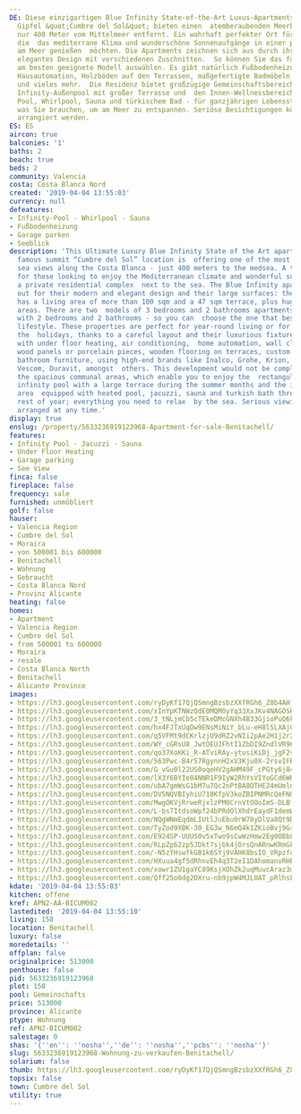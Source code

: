 ```yaml
---
DE: Diese einzigartigen Blue Infinity State-of-the-Art Luxus-Apartments am berühmten
  Gipfel &quot;Cumbre del Sol&quot; bieten einen  atemberaubenden Meerblick - und
  nur 400 Meter vom Mittelmeer entfernt. Ein wahrhaft perfekter Ort für diejenigen,
  die  das mediterrane Klima und wunderschöne Sonnenaufgänge in einer privaten Luxus-Wohnanlage
  am Meer genießen  möchten. Die Apartments zeichnen sich aus durch ihr modernes und
  elegantes Design mit verschiedenen Zuschnitten.  So können Sie das für Ihren Lebensstil
  am besten geeignete Modell auswählen. Es gibt natürlich Fußbodenheizung,  Klimaanlage,
  Hausautomation, Holzböden auf den Terrassen, maßgefertigte Badmöbeln von Krion,
  und vieles mehr.  Die Residenz bietet großzügige Gemeinschaftsbereiche mit rechteckigem
  Infinity-Außenpool mit großer Terrasse und  den Innen-Wellnessbereich mit beheiztem
  Pool, Whirlpool, Sauna und türkischem Bad - für ganzjährigen Lebensstil -  alles
  was Sie brauchen, um am Meer zu entspannen. Seriöse Besichtigungen können jederzeit
  arrangiert werden.
ES: ES
aircon: true
balconies: '1'
baths: 2
beach: true
beds: 2
community: Valencia
costa: Costa Blanca Nord
created: '2019-04-04 13:55:03'
currency: null
defeatures:
- Infinity-Pool - Whirlpool - Sauna
- Fußbodenheizung
- Garage parken
- Seeblick
description: 'This Ultimate Luxury Blue Infinity State of the Art apartments at the
  famous summit “Cumbre del Sol” location is  offering one of the most breathtaking
  sea views along the Costa Blanca - just 400 meters to the medsea. A truly perfect  spot
  for those looking to enjoy the Mediterranean climate and wonderful sunrises, in
  a private residential complex  next to the sea. The Blue Infinity apartments stand
  out for their modern and elegant design and their large surfaces: the  smallest
  has a living area of more than 100 sqm and a 47 sqm terrace, plus huge communal
  areas. There are two  models of 3 bedrooms and 2 bathrooms apartments and a model
  with 2 bedrooms and 2 bathrooms - so you can  choose the one that best suits your
  lifestyle. These properties are perfect for year-round living or for enjoying during
  the  holidays, thanks to a careful layout and their luxurious fixtures and fittings,
  with under floor heating, air conditioning,  home automation, wall cladding with
  wood panels or porcelain pieces, wooden flooring on terraces, custom designed  Krion
  bathroom furniture, using high-end brands like Inalco, Grohe, Krion, Mosso, Hakwood,
  Vescom, Duravit, amongst  others. This development would not be complete without
  the spacious communal areas, which enable you to enjoy the  rectangular outdoor
  infinity pool with a large terrace during the summer months and the indoor wellness
  area  equipped with heated pool, jacuzzi, sauna and turkish bath throughout the
  rest of year; everything you need to relax  by the sea. Serious viewings can be
  arranged at any time.'
display: true
enslug: /property/5633236919123968-Apartment-for-sale-Benitachell/
features:
- Infinity Pool - Jacuzzi - Sauna
- Under Floor Heating
- Garage parking
- See View
finca: false
fireplace: false
frequency: sale
furnished: unmöbliert
golf: false
hauser:
- Valencia Region
- Cumbre del Sol
- Moraira
- von 500001 bis 600000
- Benitachell
- Wohnung
- Gebraucht
- Costa Blanca Nord
- Provinz Alicante
heating: false
homes:
- Apartment
- Valencia Region
- Cumbre del Sol
- from 500001 to 600000
- Moraira
- resale
- Costa Blanca North
- Benitachell
- Alicante Province
images:
- https://lh3.googleusercontent.com/ryDyKf17QjQSmngBzsbzXXfRGh6_Z8b4AHjdQMOkJ3C-prwm5ThrpjeJOFpooaYNcuLCNbkdGihsUDsHHqztQg=w640-rj-e30-l100
- https://lh3.googleusercontent.com/xInYpKTNWzQdE0MQM0yYq33XxJKv4NAGOSHXKn_Ynk72V_bMtHS-9eyOhAYP39U4oQ8obXcU2tV-wj9RpkI=w640-rj-e30-l100
- https://lh3.googleusercontent.com/3_tNLjmCb5cTEkeDMcGNXh4B33GjioPuQ6kJh3yx6QjyyRzozpPEYI3fxpVKrUXN9EyHFPx9pkgrgu-EVqQ=w640-rj-e30-l100
- https://lh3.googleusercontent.com/hx4FJTxUqDw9ENsMiNiY_bLu-eH8lSLXAjO-gGMusxoEqmNtJ04K8mFReGkJRdwDCA7uOUM2vtVKT9wQ98th=w640-rj-e30-l100
- https://lh3.googleusercontent.com/q5VFMt9dCKrlzjU9dRZ2vNIi2pAe2H1j2r2D8IWSSCAKrRqiG8QdVnPgZwJW7aVtbOlU8e-7SyIIjw3HxZOc=w640-rj-e30-l100
- https://lh3.googleusercontent.com/WY_cGRsU8_JwtOEUJFhtI1ZbDI9ZndlVR96VKoSHtFM8lwnPSD5HIvKbnoT0-7fcTc3eq_QEY4aRorPvx3iKOQ=w640-rj-e30-l100
- https://lh3.googleusercontent.com/qo37XoKKi_R-ATviRAy-ytusiKiDj_jgF2vG_aAueIgwG0SI73vdhU-JBFW2bkkSiKCNoGjeYuNUEp7uXlZZ-Q=w640-rj-e30-l100
- https://lh3.googleusercontent.com/563Pwc-B4r57RgynnH2xV3Kju0X-2rsvIFRTmZ65YWSDRRSwSs_e9x_XH3FcOEl1nHEoEl2zCd5MGoqKQXj6=w640-rj-e30-l100
- https://lh3.googleusercontent.com/G_vGu0l22US0oqeHV2gAHM49F_cPGty6j84rfcvjmOBsNQEpQ9jGb5SVHclTP-qr-JaVUHWKG89tgtLhiSi8EA=w640-rj-e30-l100
- https://lh3.googleusercontent.com/lX3Y6BYIe84NNR1F9IyW2RhYsVIYoGCd6WK9xJQNxNvAYKvxzjW0WYvaxh03KME5o92hKY1_Juu1JMu7_8U=w640-rj-e30-l100
- https://lh3.googleusercontent.com/ubA7gmWsG1bM7u7Qc2nPtBA8OTHE24mUmldPuyDNctzqt_qL2slgpmtGfYTVsDu0zZQpMirkfsAlN_Yq8Xk5=w640-rj-e30-l100
- https://lh3.googleusercontent.com/DV5NQVBIyhiU718KfpV3koZBIPNMRcQeFNQh9YJKYg6_J3kBscMKGj17qVyxR3EpnoOkZwh9JXuAtLvGycy1=w640-rj-e30-l100
- https://lh3.googleusercontent.com/MwgOKVjRrweRjxlzPM0CrnVtOOoImS-DLBfkzr9pXLloJoeq1PNpWE6II-UnnDTrMn3ots_jmjuLnKLAdEGx=w640-rj-e30-l100
- https://lh3.googleusercontent.com/L-bs7ItdsoWpf24bPRdOlXhdrEaydF1demWx17VZhV31g9PXVcbCSLzsjSbghJ77_MjMN1KPiodNLemnLD5N=w640-rj-e30-l100
- https://lh3.googleusercontent.com/NQgWNmEqdmLIUtlJuEbu0rW78yDlVa8Qt9DAkuJnz-PjOU1KUXBTE8clY4qhnARb709BYmf-y_Sq6t5uxivS=w640-rj-e30-l100
- https://lh3.googleusercontent.com/TyZod9XBK-30_EG3w_N6mQ4k1ZKioBvj9Grli8pOdnvMUqaDEZ4FH4SiJSWxk7c6MViGKizQwqtKXP7qRRU=w640-rj-e30-l100
- https://lh3.googleusercontent.com/E924SP-UUUS0v5xTwo9sCwWzHmw2Eg0OBbL44tQQdLW1FMRJaC8OKgYkD9E7qlRPuk8F0WjBGxASN2hoNQs=w640-rj-e30-l100
- https://lh3.googleusercontent.com/RLpZp62zp5JDkt7sjbk4jOrsQnARnwKRmGFPG_mgnRulVOf-uQAYNWknYrzPDFxk50iG-wL1qmEgkK2I8F6BAw=w640-rj-e30-l100
- https://lh3.googleusercontent.com/-N5zYHswfkGB1k6SYj9VAHK8bsIO_VRpzfuYv5Gi1PowFxtLaBzEfV9H-8r_K4qcWLs---fZMwA63QoDf34=w640-rj-e30-l100
- https://lh3.googleusercontent.com/HXuua4gf5dRhnvEh4q3T2eI1DAhomanvRHbFq0JHJiCDEBUOJmqyqYgVJscTtrmUMv7b10MKdyQWa26HrwE=w640-rj-e30-l100
- https://lh3.googleusercontent.com/xowr1ZU1gaYC89KsjXOhZk2uqMuucAraz3mYZgSaNALt7Xn-BVcMTikNYdbfM4Me88AyY9yIWbDLd5Pmt2Yo=w640-rj-e30-l100
- https://lh3.googleusercontent.com/Qff25o0dg2OXru-nb9jpW4MJL0AT_pRlhsLqYyHigi6ReeGhWmHO9CUzBB8JZbaQoDwXOITteZvk9MwFWRVN=w640-rj-e30-l100
kdate: '2019-04-04 13:55:03'
kitchen: offene
kref: APN2-AA-BICUM002
lastedited: '2019-04-04 13:55:10'
living: 150
location: Benitachell
luxury: false
moredetails: ''
offplan: false
originalprice: 513000
penthouse: false
pid: 5633236919123968
plot: 150
pool: Gemeinschafts
price: 513000
province: Alicante
ptype: Wohnung
ref: APN2-BICUM002
salestage: 0
shas: '{''en'': ''nosha'',''de'': ''nosha'',''pcbs'': ''nosha''}'
slug: 5633236919123968-Wohnung-zu-verkaufen-Benitachell/
solarium: false
thumb: https://lh3.googleusercontent.com/ryDyKf17QjQSmngBzsbzXXfRGh6_Z8b4AHjdQMOkJ3C-prwm5ThrpjeJOFpooaYNcuLCNbkdGihsUDsHHqztQg=w400-h240-n-rj-e30-l100
topsix: false
town: Cumbre del Sol
utility: true
---
```

